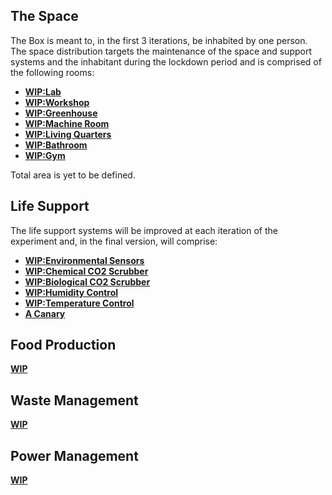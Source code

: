 ## The Space

The Box is meant to, in the first 3 iterations, be inhabited by one person. The space distribution targets the maintenance of the space and support systems and the inhabitant during the lockdown period and is comprised of the following rooms:

* **[WIP:](WIP)[Lab](Lab)**
* **[WIP:](WIP)[Workshop](Workshop)**
* **[WIP:](WIP)[Greenhouse](Greenhouse)**
* **[WIP:](WIP)[Machine Room](Machine-Room)**
* **[WIP:](WIP)[Living Quarters](Living-Quarters)**
* **[WIP:](WIP)[Bathroom](Bathroom)**
* **[WIP:](WIP)[Gym](Gym)**

Total area is yet to be defined.


## Life Support

The life support systems will be improved at each iteration of the experiment and, in the final version, will comprise:
* **[WIP:](WIP)[Environmental Sensors](Environmental-Sensors)**
* **[WIP:](WIP)[Chemical CO2 Scrubber](Chemical-Scrubber)**
* **[WIP:](WIP)[Biological CO2 Scrubber](Bio-Scrubber)**
* **[WIP:](WIP)[Humidity Control](Humidity-Control)**
* **[WIP:](WIP)[Temperature Control](Temperature-Control)**
* **[A Canary](https://en.wikipedia.org/wiki/Domestic_canary#Miner.27s_canary)**

## Food Production
**[WIP](WIP)**

## Waste Management
**[WIP](WIP)**

## Power Management
**[WIP](WIP)**